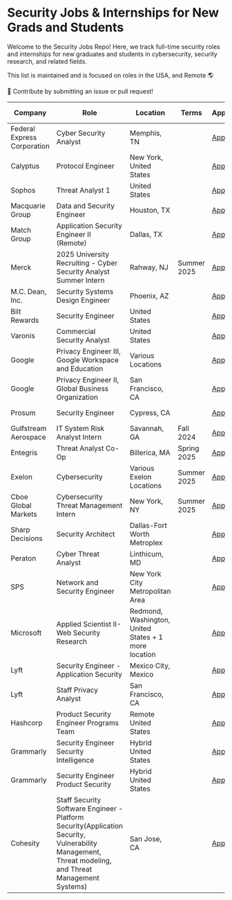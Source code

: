# Security Jobs & Internships for New Grads and Students

Welcome to the Security Jobs Repo! Here, we track full-time security roles and internships for new graduates and students in cybersecurity, security research, and related fields.

This list is maintained and is focused on roles in the USA, and Remote 🌎

💼 Contribute by submitting an issue or pull request!

| Company                              | Role                                     | Location          | Terms           | Application/Link   | Date Posted |
|--------------------------------------|------------------------------------------|-------------------|-----------------|-------------------|-------------|
| Federal Express Corporation| Cyber Security Analyst | Memphis, TN  |   | [Apply](https://careers.fedex.com/cyber-security-analyst/job/P25-139269-2?utm_domicile=unspecified&utm_persona=unspecified&utm_trackedsource=srm_linkedin_jb&utm_subco=FECNA) | Sep 11   |
| Calyptus| Protocol Engineer | New York, United States  |   | [Apply](https://www.linkedin.com/jobs/view/4023600966) | Sep 11   |
| Sophos| Threat Analyst 1 | United States  |   | [Apply](https://www.linkedin.com/jobs/view/4022125636) | Sep 10     |
| Macquarie Group| Data and Security Engineer | Houston, TX  |   | [Apply](https://recruitment.macquarie.com/en_US/careers/JobDetail?jobId=12205&source=LinkedIn.com#) | Sep 10     |
| Match Group| Application Security Engineer II (Remote) | Dallas, TX |   | [Apply](https://jobs.lever.co/matchgroup/50c35abf-d73b-4fde-9a45-e6bf74d40e71/apply)        | Sep 10     |
| Merck| 2025 University Recruiting - Cyber Security Analyst Summer Intern  | Rahway, NJ | Summer 2025   | [Apply](https://jobs.merck.com/us/en/job/MERCUSR305641ENUS/2025-University-Recruiting-Cyber-Security-Analyst-Summer-Intern?utm_source=linkedin&utm_medium=phenom-feeds)        | Sep 10     |
| M.C. Dean, Inc.| Security Systems Design Engineer | Phoenix, AZ |    | [Apply](https://phg.tbe.taleo.net/phg04/ats/careers/v2/viewRequisition?org=MCDEAN&source=LinkedIn&rid=12200&cws=62&src=LinkedIn&gns=LinkedIn)        |      |
| Bilt Rewards| Security Engineer| United States |    | [Apply](https://job-boards.greenhouse.io/biltrewards/jobs/5143491004?gh_src=534d41e54us)        |      |
| Varonis| Commercial Security Analyst| United States |    | [Apply](https://careers.varonis.com/careers?p=job%2FoKYlufwh%2Fapply&jvs=LinkedInLimited&jvk=Apply&jvi=oKYlufwh,Apply&j=oKYlufwh&__jvst=Job%20Board&__jvsd=LinkedInLimited&nl=1)        | Sep 07     |
| Google| Privacy Engineer III, Google Workspace and Education | Various Locations |    | [Apply](https://www.google.com/about/careers/applications/u/4/jobs/results/143492436276978374-privacy-engineer-iii-google-workspace-and-education?q=privacy%20engineer)        | Sep 06      |
| Google| Privacy Engineer II, Global Business Organization | San Francisco, CA |    | [Apply](https://www.google.com/about/careers/applications/jobs/results/134922379062059718-privacy-engineer-ii/?src=Online/LinkedIn/linkedin_us&utm_source=linkedin&utm_medium=jobposting&utm_campaign=contract)        | Sep 06      |
| Prosum| Security Engineer | Cypress, CA |    | [Apply](https://www.linkedin.com/jobs/view/4017397272/?alternateChannel=search&refId=vkTdYHGKuLqMNndWZGRx%2Fg%3D%3D&trackingId=jb3FzXfgXl%2B3y53g%2BkA8lA%3D%3D)        | Sep 06      |
| Gulfstream Aerospace| IT System Risk Analyst Intern | Savannah, GA |  Fall 2024    | [Apply](https://careers.gulfstream.com/job/Savannah-Fall-2024-IT-System-Risk-Analyst-Intern-GA-31401/1210582000/)        | Sep 06      |
| Entegris| Threat Analyst Co-Op | Billerica, MA |  Spring 2025    | [Apply](https://entegris.wd1.myworkdayjobs.com/EntegrisCareers/job/Billerica-MA/Threat-Analyst-Co-Op_REQ-7119?mode=job&iis=JobBoard&iisn=LinkedIn)        | Sep 06      |
| Exelon| Cybersecurity | Various Exelon Locations |  Summer 2025    | [Apply](https://jobs.exeloncorp.com/jobs/14890481-2025-summer-internship-cyber-security-various-exelon-locations)        | Sep 06      |
| Cboe Global Markets| Cybersecurity Threat Management Intern | New York, NY     |  Summer 2025    | [Apply](https://careers.cboe.com/us/en/job/CBJCGMUSR3687EXTERNALENUS/Cybersecurity-Threat-Management-Intern?utm_source=linkedin&utm_medium=phenom-feeds)        | Sep 06      |
| Sharp Decisions| Security Architect | Dallas-Fort Worth Metroplex     |      | [Apply](https://www.linkedin.com/jobs/view/4018414774)        | Sep 06      |
| Peraton| Cyber Threat Analyst | Linthicum, MD     |      | [Apply](https://careers.peraton.com/jobs/cyber-threat-analyst-linthicum-maryland-149994-jobs?iis=Job%2BBoard&iisn=LinkedIn)        | Sep 06      |
| SPS| Network and Security Engineer | New York City Metropolitan Area     |      | [Apply](https://job-boards.greenhouse.io/spsnorthamerica/jobs/4095440008)        | Sep 06      |
| Microsoft| Applied Scientist II- Web Security Research | Redmond, Washington, United States + 1 more location     |      | [Apply](https://jobs.careers.microsoft.com/global/en/job/1764202/Applied-Scientist-II--Web-Security-Research)        | Sep 04      |
| Lyft| Security Engineer - Application Security | Mexico City, Mexico     |      | [Apply](https://app.careerpuck.com/job-board/lyft/job/7505582002?gh_jid=7505582002)        |       |
| Lyft| Staff Privacy Analyst | San Francisco, CA  |      | [Apply](https://app.careerpuck.com/job-board/lyft/job/7100473002?gh_jid=7100473002)        |       |
| Hashcorp| Product Security Engineer Programs Team | Remote United States     |      | [Apply](https://www.hashicorp.com/career/6001526?gh_src=e263d6a71)        | Sep 06      |
| Grammarly| Security Engineer Security Intelligence | Hybrid United States     |      | [Apply](https://www.grammarly.com/jobs/engineering/security-engineer-security-intelligence?gh_jid=6208831)        |
| Grammarly| Security Engineer Product Security | Hybrid United States     |      | [Apply](https://www.grammarly.com/jobs/engineering/security-engineer-product-security?gh_jid=5669722)        |
| Cohesity| Staff Security Software Engineer - Platform Security(Application Security, Vulnerability Management, Threat modeling, and Threat Management Systems) | San Jose, CA |      | [Apply](https://www.linkedin.com/jobs/view/4009698415/?alternateChannel=search&refId=fv0Hnd6mt5dud4VoCtWq0Q%3D%3D&trackingId=7BmjKJlF7t7LxWGczZ0FUA%3D%3D)       |

